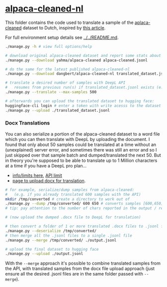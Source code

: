 # [alpaca-cleaned-nl](https://huggingface.co/datasets/dangbert/alpaca-cleaned-nl)

This folder contains the code used to translate a sample of the [aplaca-cleaned](https://huggingface.co/datasets/yahma/alpaca-cleaned) dataset to Dutch, inspired by [this article](https://towardsdatascience.com/creating-a-dutch-question-answering-machine-learning-model-3b666a115be3).


For full environment setup details see [../../README.md](../../README.md).

````bash
./manage.py -h # view full options/help

# download original alpaca-cleaned dataset and report some stats about it
./manage.py --download yahma/alpaca-cleaned alpaca-cleaned.jsonl

# do the same for the latest published alpaca-cleaned-nl
./manage.py --download dangbert/alpaca-cleaned-nl translated_dataset.jsonl

# translate a desired number of samples with DeepL API
#   resumes from previous run(s) if translated_dataset.jsonl exists (e.g. downloaded above)
./manage.py --translate --max-samples 500

# afterwards you can upload the translated dataset to hugging face:
huggingface-cli login # enter a token with write acesss to the dataset https://huggingface.co/settings/tokens
./manage.py --upload ./translated_dataset.jsonl
````

### Docx Translations
You can also serialize a portion of the alpaca-cleaned dataset to a word file which you can then translate with DeepL by uploading the document. I found that only about 50 samples could be translated at a time without an (unexplained) server error, and sometimes there was still an error and so I just skipped over that sample batch and dumped/translated the next 50.  But in theory you're supposed to be able to translate up to 1 Million characters at a time if you have a DeepL pro plan...
* [info/limits here](https://www.deepl.com/en/features/document-translation/word), [API limit](https://developers.deepl.com/docs/resources/usage-limits#maximum-upload-limits-per-document-format)
* [page to upload docx for translation](https://www.deepl.com/translator/files).

````bash
# for example, serialize/dump samples from alpaca-cleaned:
#   (e.g. if you already translated 600 samples with the API)
mkdir /tmp/converted # create a directory to work out of
./manage.py --dump /tmp/converted/ 600 650 # converts samples [600,650)
# tip: pay attention to the number of chars reported in the output / resulting file size, and adjust the start/stop index parameters as needed

# (now upload the dumped .docx file to DeepL for translation)

# then convert a folder of 1 or more translated .docx files to .jsonl files
./manage.py --deserialize /tmp/converted/
# then merge all the .jsonl files to a single .jsonl file
./manage.py --merge /tmp/converted/ ./output.jsonl

# upload the final dataset to hugging face
./manage.py --upload ./output.jsonl
````

With the `--merge` approach it's possible to combine translated samples from the API, with translated samples from the docx file upload approach (just ensure all the desired .jsonl files are in the same folder passed with `--merge`).